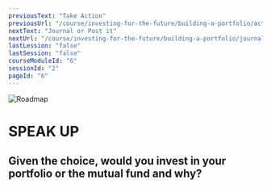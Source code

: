 ```yaml
---
previousText: "Take Action"
previousUrl: "/course/investing-for-the-future/building-a-portfolio/activities"
nextText: "Journal or Post it"
nextUrl: "/course/investing-for-the-future/building-a-portfolio/journal-or-post-it"
lastLession: "false"
lastSession: "false"
courseModuleId: "6"
sessionId: "2"
pageId: "6"
---
```



![Roadmap](/assets/img/lets-talk-about-it.png)
# SPEAK UP

## Given the choice, would you invest in your portfolio or the mutual fund and why?
<sparkle-feed-post assignment-name="Given the choice, would you invest in your portfolio or the mutual fund and why?" ></sparkle-feed-post>
